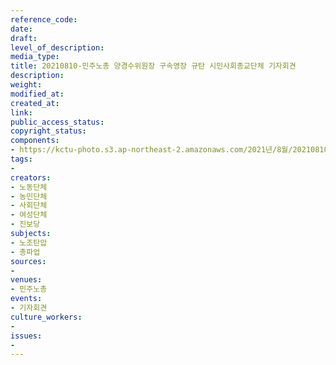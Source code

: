 ```yaml
---
reference_code: 
date: 
draft: 
level_of_description: 
media_type: 
title: 20210810-민주노총 양경수위원장 구속영장 규탄 시민사회종교단체 기자회견
description: 
weight: 
modified_at: 
created_at: 
link: 
public_access_status: 
copyright_status: 
components:
- https://kctu-photo.s3.ap-northeast-2.amazonaws.com/2021년/8월/20210810-민주노총+양경수위원장+구속영장+규탄+시민사회종교단체+기자회견/403836_60408_3749.jpg
tags:
- 
creators:
- 노동단체
- 농민단체
- 사회단체
- 여성단체
- 진보당
subjects:
- 노조탄압
- 총파업
sources:
- 
venues:
- 민주노총
events:
- 기자회견
culture_workers:
- 
issues:
- 
---
```

